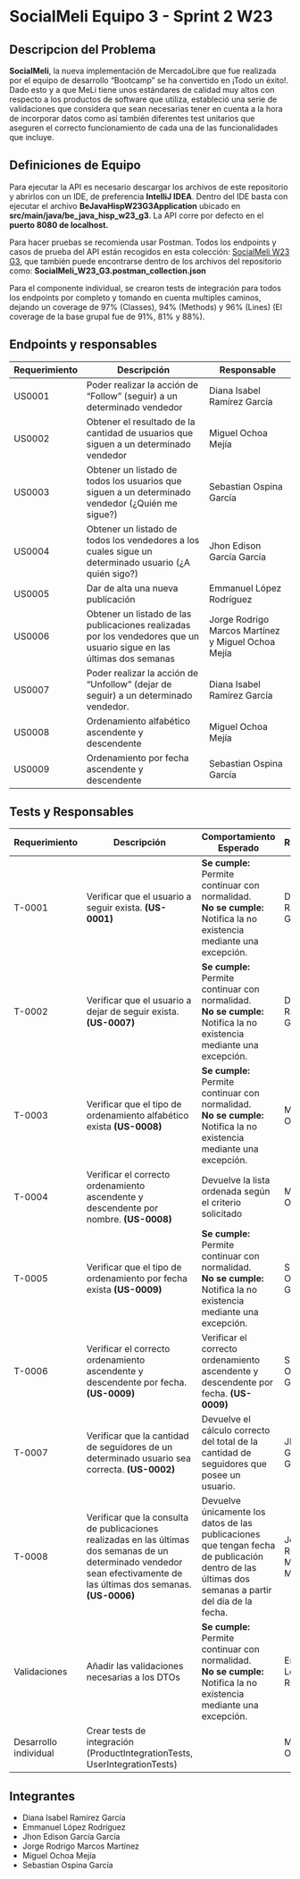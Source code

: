 
# SocialMeli Equipo 3 - Sprint 2 W23

## Descripcion del Problema

**SocialMeli**, la nueva implementación de MercadoLibre que fue realizada por el equipo de desarrollo “Bootcamp” se ha convertido en ¡Todo un éxito!. Dado esto y a que MeLi tiene unos estándares de calidad muy altos con respecto a los productos de software que utiliza, estableció una serie de validaciones que considera que sean necesarias tener en cuenta a la hora de incorporar datos como así también diferentes test unitarios que aseguren el correcto funcionamiento de cada una de las funcionalidades que incluye.

## Definiciones de Equipo

Para ejecutar la API es necesario descargar los archivos de este repositorio y abrirlos con un IDE, de preferencia **IntelliJ IDEA**. Dentro del IDE basta con ejecutar el archivo **BeJavaHispW23G3Application** ubicado en **src/main/java/be_java_hisp_w23_g3**. La API corre por defecto en el **puerto 8080 de localhost.**

Para hacer pruebas se recomienda usar Postman. Todos los endpoints y casos de prueba del API están recogidos en esta colección: [SocialMeli W23 G3](https://socialmeli-w23-g3.postman.co/workspace/SocialMeli-W23-G3~6050674e-6fac-4fbb-9cb6-0866bafb900b/collection/31877782-e4b7f017-69b9-42d1-addb-186665b8eac1?action=share&source=collection_link&creator=31612332), que también puede encontrarse dentro de los archivos del repositorio como: **SocialMeli_W23_G3.postman_collection.json**

Para el componente individual, se crearon tests de integración para todos los endpoints por completo y tomando en cuenta multiples caminos, dejando un coverage de 97% (Classes), 94% (Methods) y 96% (Lines) (El coverage de la base grupal fue de 91%, 81% y 88%).

## Endpoints y responsables

| Requerimiento | Descripción                                                                                                           | Responsable                                        |
|---------------|-----------------------------------------------------------------------------------------------------------------------|----------------------------------------------------|
| US0001        | Poder realizar la acción de “Follow” (seguir) a un determinado vendedor                                               | Diana Isabel Ramírez García                        |
| US0002        | Obtener el resultado de la cantidad de usuarios que siguen a un determinado vendedor                                  | Miguel Ochoa Mejía                                 |
| US0003        | Obtener un listado de todos los usuarios que siguen a un determinado vendedor (¿Quién me sigue?)                      | Sebastian Ospina García                            |
| US0004        | Obtener  un listado de todos los vendedores a los cuales sigue un determinado usuario (¿A quién sigo?)                | Jhon Edison García García                          |
| US0005        | Dar de alta una nueva publicación                                                                                     | Emmanuel López Rodríguez                           |
| US0006        | Obtener un listado de las publicaciones realizadas por los vendedores que un usuario sigue en las últimas dos semanas | Jorge Rodrigo Marcos Martínez y Miguel Ochoa Mejía |
| US0007        | Poder realizar la acción de “Unfollow” (dejar de seguir) a un determinado vendedor.                                   | Diana Isabel Ramírez García                        |
| US0008        | Ordenamiento alfabético ascendente y descendente                                                                      | Miguel Ochoa Mejía                                 |
| US0009        | Ordenamiento por fecha ascendente y descendente                                                                       | Sebastian Ospina García                            |

## Tests y Responsables
| Requerimiento         | Descripción                                                                                                                                                              | Comportamiento Esperado                                                                                                                            | Responsable                   |
|-----------------------|--------------------------------------------------------------------------------------------------------------------------------------------------------------------------|----------------------------------------------------------------------------------------------------------------------------------------------------|-------------------------------|
| T-0001                | Verificar que el usuario a seguir exista. **(US-0001)**                                                                                                                  | **Se cumple:**  Permite continuar con normalidad. <br /> **No se cumple:** Notifica la no existencia mediante una excepción.                       | Diana Isabel Ramírez García   |
| T-0002                | Verificar que el usuario a dejar de seguir exista. **(US-0007)**                                                                                                         | **Se cumple:**  Permite continuar con normalidad. <br /> **No se cumple:** Notifica la no existencia mediante una excepción.                       | Diana Isabel Ramírez García   |
| T-0003                | Verificar que el tipo de ordenamiento alfabético exista **(US-0008)**                                                                                                    | **Se cumple:**  Permite continuar con normalidad. <br /> **No se cumple:** Notifica la no existencia mediante una excepción.                       | Miguel Ochoa Mejía            |
| T-0004                | Verificar el correcto ordenamiento ascendente y descendente por nombre. **(US-0008)**                                                                                    | Devuelve la lista ordenada según el criterio solicitado                                                                                            | Miguel Ochoa Mejía            |
| T-0005                | Verificar que el tipo de ordenamiento por fecha exista **(US-0009)**                                                                                                     | **Se cumple:**  Permite continuar con normalidad. <br /> **No se cumple:** Notifica la no existencia mediante una excepción.                       | Sebastian Ospina García       |
| T-0006                | Verificar el correcto ordenamiento ascendente y descendente por fecha. **(US-0009)**                                                                                     | Verificar el correcto ordenamiento ascendente y descendente por fecha. **(US-0009)**                                                               | Sebastian Ospina García       |
| T-0007                | Verificar que la cantidad de seguidores de un determinado usuario sea correcta. **(US-0002)**                                                                            | Devuelve el cálculo correcto del total de la cantidad de seguidores que posee un usuario.                                                          | Jhon Edison García García     |
| T-0008                | Verificar que la consulta de publicaciones realizadas en las últimas dos semanas de un determinado vendedor sean efectivamente de las últimas dos semanas. **(US-0006)** | Devuelve únicamente los datos de las publicaciones que tengan fecha de publicación dentro de las últimas dos semanas a partir del día de la fecha. | Jorge Rodrigo Marcos Martínez |
| Validaciones          | Añadir las validaciones necesarias a los DTOs                                                                                                                            | **Se cumple:**  Permite continuar con normalidad. <br /> **No se cumple:** Notifica la no existencia mediante una excepción.                       | Emmanuel López Rodríguez      |
| Desarrollo individual | Crear tests de integración (ProductIntegrationTests, UserIntegrationTests)                                                                                               |                                                                                                                                                    | Miguel Ochoa Mejía            |



## Integrantes

- Diana Isabel Ramírez García
- Emmanuel López Rodríguez
- Jhon Edison García García
- Jorge Rodrigo Marcos Martínez
- Miguel Ochoa Mejía
- Sebastian Ospina García